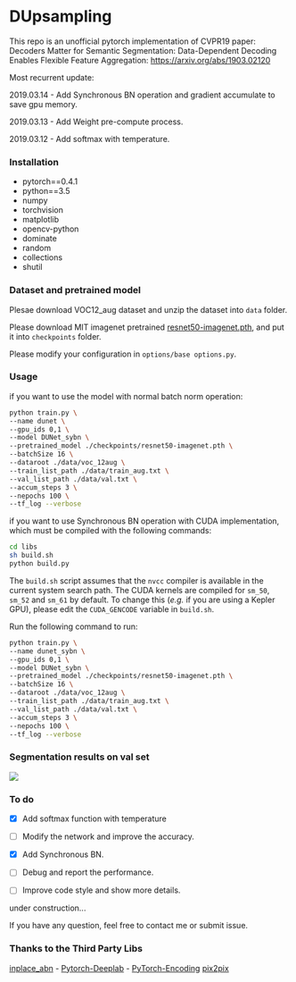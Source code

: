 # DUpsampling
This repo is an unofficial pytorch implementation of CVPR19 paper: Decoders Matter for Semantic Segmentation: Data-Dependent Decoding Enables Flexible Feature Aggregation: https://arxiv.org/abs/1903.02120

Most recurrent update:

2019.03.14 - Add Synchronous BN operation and gradient accumulate to save gpu memory.

2019.03.13 - Add Weight pre-compute process.

2019.03.12 - Add softmax with temperature.

### Installation

* pytorch==0.4.1
* python==3.5
* numpy
* torchvision
* matplotlib
* opencv-python
* dominate
* random
* collections
* shutil

### Dataset and pretrained model

Plesae download VOC12_aug dataset and unzip the dataset into `data` folder.

Please download MIT imagenet pretrained [resnet50-imagenet.pth](http://sceneparsing.csail.mit.edu/model/pretrained_resnet/resnet50-imagenet.pth), and put it into `checkpoints` folder.

Please modify your configuration in `options/base options.py`.

### Usage

if you want to use the model with normal batch norm operation:

```bash
python train.py \
--name dunet \
--gpu_ids 0,1 \
--model DUNet_sybn \
--pretrained_model ./checkpoints/resnet50-imagenet.pth \
--batchSize 16 \
--dataroot ./data/voc_12aug \
--train_list_path ./data/train_aug.txt \
--val_list_path ./data/val.txt \
--accum_steps 3 \
--nepochs 100 \
--tf_log --verbose
```

if you want to use Synchronous BN operation with CUDA implementation, which must be compiled with the following commands:

```bash
cd libs
sh build.sh
python build.py
```

The `build.sh` script assumes that the `nvcc` compiler is available in the current system search path.
The CUDA kernels are compiled for `sm_50`, `sm_52` and `sm_61` by default.
To change this (_e.g._ if you are using a Kepler GPU), please edit the `CUDA_GENCODE` variable in `build.sh`.

Run the following command to run:

```bash
python train.py \
--name dunet_sybn \
--gpu_ids 0,1 \
--model DUNet_sybn \
--pretrained_model ./checkpoints/resnet50-imagenet.pth \
--batchSize 16 \
--dataroot ./data/voc_12aug \
--train_list_path ./data/train_aug.txt \
--val_list_path ./data/val.txt \
--accum_steps 3 \
--nepochs 100 \
--tf_log --verbose
```



### Segmentation results on val set

![](/image/image.png)

### To do

- [x] Add softmax function with temperature

- [ ] Modify the network and improve the accuracy.

- [x] Add Synchronous BN.

- [ ] Debug and report the performance.

- [ ] Improve code style and show more details.

under construction...

If you have any question, feel free to contact me or submit issue.

### Thanks to the Third Party Libs
[inplace_abn](https://github.com/mapillary/inplace_abn) - 
[Pytorch-Deeplab](https://github.com/speedinghzl/Pytorch-Deeplab) - 
[PyTorch-Encoding](https://github.com/zhanghang1989/PyTorch-Encoding)
[pix2pix](https://github.com/junyanz/pytorch-CycleGAN-and-pix2pix)

